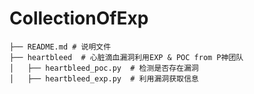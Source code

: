 # CollectionOfExp

```
├── README.md # 说明文件
├── heartbleed  # 心脏滴血漏洞利用EXP & POC from P神团队
│   ├── heartbleed_poc.py  # 检测是否存在漏洞
│   ├── heartbleed_exp.py  # 利用漏洞获取信息
```
